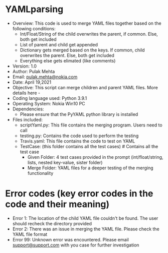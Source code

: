 # YAMLparsing
- Overview: This code is used to merge YAML files together based on the following conditions:
  - Int/Float/String of the child overwrites the parent, if common. Else, both get included
  - List of parent and child get appended
  - Dictionary gets merged based on the keys. If common, child overwrites the parent. Else, both get included
  - Everything else gets elimated (like comments)
- Version: 1.0
- Author: Pulak Mehta
- Email: pulak.mehta@nokia.com
- Date: April 19,2021
- Objective: This script can merge children and parent YAML files. More details here - 
- Coding language used: Python 3.9.1
- Operating System: Nokia Win10 PC
- Dependencies: 
  - Please ensure that the PyYAML python library is installed 
- Files included:
  - scriptYaml.py: This file contains the merging program. Users need to call
  - testing.py: Contains the code used to perform the testing
  - Travis.yaml: This file contains the code to test on YAML
  - TestCase: (this folder contains all the test cases) # Contains all the test case
     -  Given Folder: 4 test cases provided in the prompt (int/float/string, lists, nested key-value, sister folder)
     -  Merge Folder: YAML files for a deeper testing of the merging functionality
    
  
# Error codes (key error codes in the code and their meaning)
 - Error 1: The location of the child YAML file couldn't be found. The user should recheck the directory provided 
 - Error 2: There was an issue in merging the YAML file. Please check the YAML file format
 - Error 99: Unknown error was encountered. Please email support@support.com with you case for further investigation
